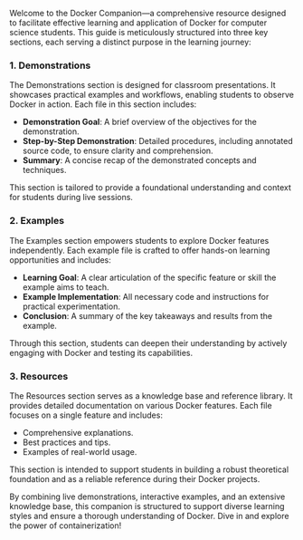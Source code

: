 
Welcome to the Docker Companion—a comprehensive resource designed to facilitate effective learning and application of Docker for computer science students. This guide is meticulously structured into three key sections, each serving a distinct purpose in the learning journey:

### 1. **Demonstrations**

The Demonstrations section is designed for classroom presentations. It showcases practical examples and workflows, enabling students to observe Docker in action. Each file in this section includes:

- **Demonstration Goal**: A brief overview of the objectives for the demonstration.
- **Step-by-Step Demonstration**: Detailed procedures, including annotated source code, to ensure clarity and comprehension.
- **Summary**: A concise recap of the demonstrated concepts and techniques.

This section is tailored to provide a foundational understanding and context for students during live sessions.
### 2. **Examples**

The Examples section empowers students to explore Docker features independently. Each example file is crafted to offer hands-on learning opportunities and includes:

- **Learning Goal**: A clear articulation of the specific feature or skill the example aims to teach.
- **Example Implementation**: All necessary code and instructions for practical experimentation.
- **Conclusion**: A summary of the key takeaways and results from the example.

Through this section, students can deepen their understanding by actively engaging with Docker and testing its capabilities.

### 3. **Resources**

The Resources section serves as a knowledge base and reference library. It provides detailed documentation on various Docker features. Each file focuses on a single feature and includes:

- Comprehensive explanations.
- Best practices and tips.
- Examples of real-world usage.

This section is intended to support students in building a robust theoretical foundation and as a reliable reference during their Docker projects.

By combining live demonstrations, interactive examples, and an extensive knowledge base, this companion is structured to support diverse learning styles and ensure a thorough understanding of Docker. Dive in and explore the power of containerization!